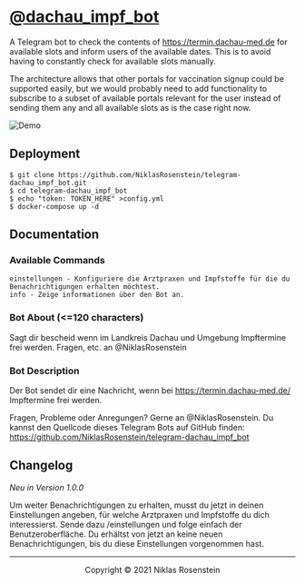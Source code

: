 # [@dachau_impf_bot](https://t.me/dachau_impf_bot)

A Telegram bot to check the contents of https://termin.dachau-med.de for available slots and inform
users of the available dates. This is to avoid having to constantly check for available slots
manually.

The architecture allows that other portals for vaccination signup could be supported easily, but we
would probably need to add functionality to subscribe to a subset of available portals relevant for
the user instead of sending them any and all available slots as is the case right now.

![Demo](.img/demo.png)

## Deployment

```
$ git clone https://github.com/NiklasRosenstein/telegram-dachau_impf_bot.git
$ cd telegram-dachau_impf_bot
$ echo "token: TOKEN_HERE" >config.yml
$ docker-compose up -d
```

## Documentation

### Available Commands

```
einstellungen - Konfiguriere die Arztpraxen und Impfstoffe für die du Benachrichtigungen erhalten möchtest.
info - Zeige informationen über den Bot an.
```

### Bot About (<=120 characters)

Sagt dir bescheid wenn im Landkreis Dachau und Umgebung Impftermine frei werden. Fragen, etc. an @NiklasRosenstein

### Bot Description

Der Bot sendet dir eine Nachricht, wenn bei https://termin.dachau-med.de/ Impftermine frei werden.

Fragen, Probleme oder Anregungen? Gerne an @NiklasRosenstein. Du kannst den Quellcode dieses Telegram Bots auf GitHub finden: https://github.com/NiklasRosenstein/telegram-dachau_impf_bot

## Changelog

*Neu in Version 1.0.0*

Um weiter Benachrichtigungen zu erhalten, musst du jetzt in deinen Einstellungen angeben, für
welche Arztpraxen und Impfstoffe du dich interessierst. Sende dazu /einstellungen und folge einfach
der Benutzeroberfläche. Du erhältst von jetzt an keine neuen Benachrichtigungen, bis du diese
Einstellungen vorgenommen hast.

---

<p align="center">Copyright &copy; 2021 Niklas Rosenstein</p>
